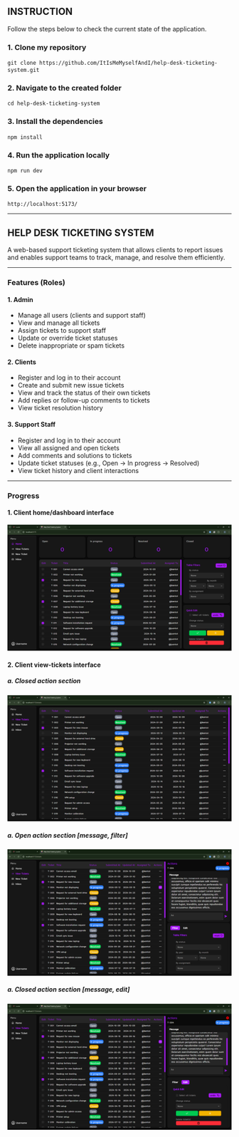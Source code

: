## INSTRUCTION

Follow the steps below to check the current state of the application.

### 1. Clone my repository

```
git clone https://github.com/ItIsMeMyselfAndI/help-desk-ticketing-system.git
```

### 2. Navigate to the created folder

```
cd help-desk-ticketing-system
```

### 3. Install the dependencies

```
npm install
```

### 4. Run the application locally

```
npm run dev
```

### 5. Open the application in your browser

```
http://localhost:5173/
```

---

## HELP DESK TICKETING SYSTEM

A web-based support ticketing system that allows clients to report issues and enables support teams to track, manage, and resolve them efficiently.

---

### Features (Roles)

#### 1. Admin

- Manage all users (clients and support staff)
- View and manage all tickets
- Assign tickets to support staff
- Update or override ticket statuses
- Delete inappropriate or spam tickets

#### 2. Clients

- Register and log in to their account
- Create and submit new issue tickets
- View and track the status of their own tickets
- Add replies or follow-up comments to tickets
- View ticket resolution history

#### 3. Support Staff

- Register and log in to their account
- View all assigned and open tickets
- Add comments and solutions to tickets
- Update ticket statuses (e.g., Open → In progress → Resolved)
- View ticket history and client interactions

---

### Progress

#### 1. Client home/dashboard interface

![Dashboard](./screenshots/client-home-interface.png)

#### 2. Client view-tickets interface

##### a. Closed action section

![View-tickets-no-action](./screenshots/client-view_tickets-interface-1.png)

##### a. Open action section [message, filter]

![View-tickets-filter](./screenshots/client-view_tickets-interface-2.png)

##### a. Closed action section [message, edit]

![View-tickets-edit](./screenshots/client-view_tickets-interface-3.png)
